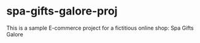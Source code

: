 # spa-gifts-galore-proj
This is a sample E-commerce project for a fictitious online shop: Spa Gifts Galore
